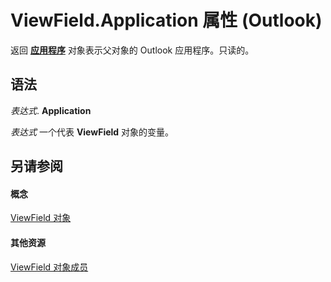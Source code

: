 
# ViewField.Application 属性 (Outlook)

返回 **[应用程序](797003e7-ecd1-eccb-eaaf-32d6ddde8348.md)** 对象表示父对象的 Outlook 应用程序。只读的。


## 语法

 _表达式_. **Application**

 _表达式_ 一个代表 **ViewField** 对象的变量。


## 另请参阅


#### 概念


[ViewField 对象](997319f0-7ff3-a712-8484-2e442965e187.md)
#### 其他资源


[ViewField 对象成员](7269ccc0-7dca-f0ce-2aed-b6cc7b435cf7.md)